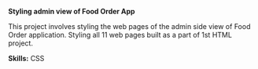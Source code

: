 **Styling admin view of Food Order App**

This project involves styling the web pages of the admin side view of Food Order application.  Styling all 11 web pages built as a part of 1st HTML project.

**Skills:**  CSS
